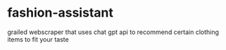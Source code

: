 # fashion-assistant
grailed webscraper that uses chat gpt api to recommend certain clothing items to fit your taste
